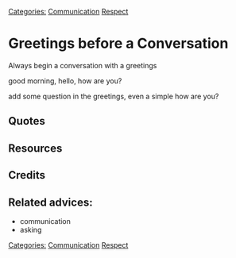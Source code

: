[Categories:](../Categories/index.md) [Communication](../Categories/Communication.md) [Respect](../Categories/Respect.md)
# Greetings before a Conversation

Always  begin a conversation with a greetings

good morning, hello, how are you?

add some question in the greetings, even a simple how are you?

## Quotes

## Resources

## Credits

## Related advices:

- communication
- asking

[Categories:](../Categories/index.md) [Communication](../Categories/Communication.md) [Respect](../Categories/Respect.md)